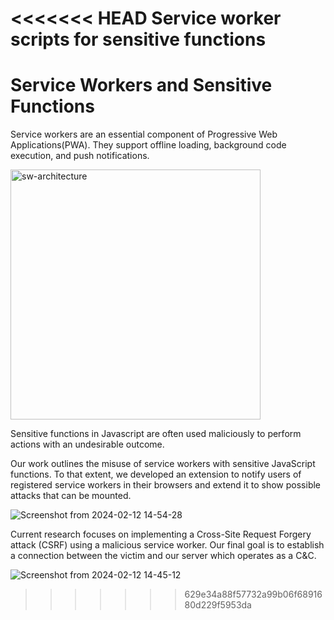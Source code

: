 <<<<<<< HEAD
Service worker scripts for sensitive functions
=======
# Service Workers and Sensitive Functions

Service workers are an essential component of Progressive Web Applications(PWA). They support offline loading, background code execution, and push notifications.

<img width="400" alt="sw-architecture" src="https://github.com/SkandaSiva/service-worker/assets/54946169/ad10f7c7-7d78-462d-8bb2-0b44004bb5b1">

Sensitive functions in Javascript are often used maliciously to perform actions with an undesirable outcome. 

Our work outlines the misuse of service workers with sensitive JavaScript functions. To that extent, we developed an extension to notify users of registered service workers in their browsers and extend it to show possible attacks that can be mounted.

![Screenshot from 2024-02-12 14-54-28](https://github.com/SkandaSiva/service-worker/assets/54946169/d4385373-c94a-4e8c-9bd1-975ed4200415)

Current research focuses on implementing a Cross-Site Request Forgery attack (CSRF) using a malicious service worker. Our final goal is to establish a connection between the victim and our server which operates as a C&C.

![Screenshot from 2024-02-12 14-45-12](https://github.com/SkandaSiva/service-worker/assets/54946169/24f56ee9-632d-4dd2-baf1-614eb5e5d3a4)
>>>>>>> 629e34a88f57732a99b06f6891680d229f5953da
